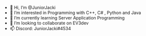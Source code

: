 - 👋 Hi, I’m @JuniorJacki
- 👀 I’m interested in Programming with C++, C# , Python and Java
- 🌱 I’m currently learning Server Application Programming
- 💞️ I’m looking to collaborate on EV3dev
- 📫 Discord: JuniorJacki#4534

<!---
JuniorJacki/JuniorJacki is a ✨ special ✨ repository because its `README.md` (this file) appears on your GitHub profile.
You can click the Preview link to take a look at your changes.
--->
